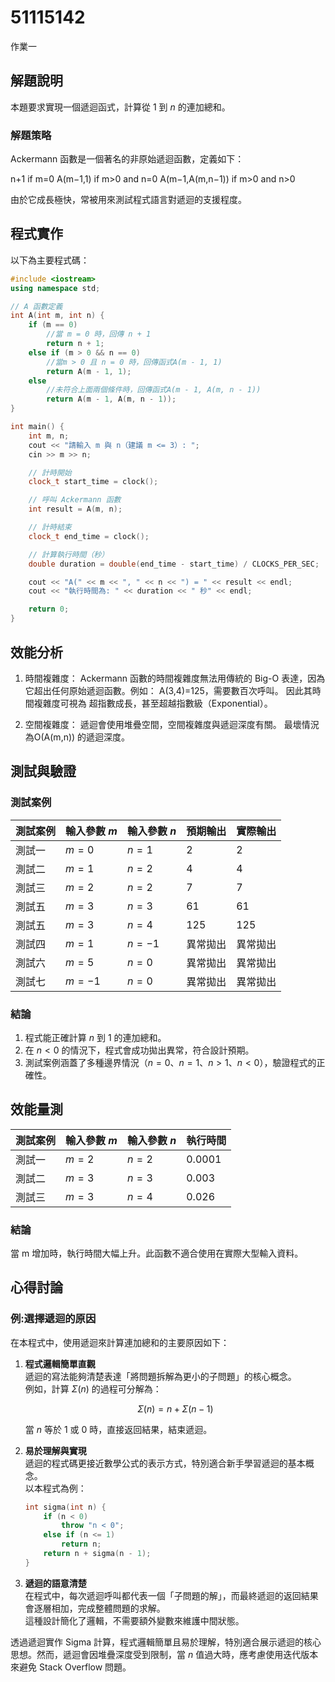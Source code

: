 # 51115142

作業一

## 解題說明

本題要求實現一個遞迴函式，計算從 $1$ 到 $n$ 的連加總和。

### 解題策略

Ackermann 函數是一個著名的非原始遞迴函數，定義如下：

n+1               if m=0
A(m−1,1)          if m>0 and n=0
A(m−1,A(m,n−1))   if m>0 and n>0
 
由於它成長極快，常被用來測試程式語言對遞迴的支援程度。

## 程式實作

以下為主要程式碼：

```cpp
#include <iostream>
using namespace std;

// A 函數定義
int A(int m, int n) {
    if (m == 0)
    	//當 m = 0 時，回傳 n + 1 
        return n + 1;
    else if (m > 0 && n == 0)
    	//當m > 0 且 n = 0 時，回傳函式A(m - 1, 1)
        return A(m - 1, 1);
    else
    	//未符合上面兩個條件時，回傳函式A(m - 1, A(m, n - 1))
        return A(m - 1, A(m, n - 1));
}

int main() {
    int m, n;
    cout << "請輸入 m 與 n（建議 m <= 3）: ";
    cin >> m >> n;

    // 計時開始
    clock_t start_time = clock();

    // 呼叫 Ackermann 函數
    int result = A(m, n);

    // 計時結束
    clock_t end_time = clock();

    // 計算執行時間（秒）
    double duration = double(end_time - start_time) / CLOCKS_PER_SEC;

    cout << "A(" << m << ", " << n << ") = " << result << endl;
    cout << "執行時間為: " << duration << " 秒" << endl;

    return 0;
}

```

## 效能分析

1. 時間複雜度：
Ackermann 函數的時間複雜度無法用傳統的 Big-O 表達，因為它超出任何原始遞迴函數。例如：
A(3,4)=125，需要數百次呼叫。
因此其時間複雜度可視為 超指數成長，甚至超越指數級（Exponential）。

2. 空間複雜度：
遞迴會使用堆疊空間，空間複雜度與遞迴深度有關。
最壞情況為O(A(m,n)) 的遞迴深度。

## 測試與驗證

### 測試案例

| 測試案例 | 輸入參數 $m$ | 輸入參數 $n$ | 預期輸出 | 實際輸出 |
|----------|--------------|--------------|----------|----------|
| 測試一   | $m = 0$      | $n = 1$      | 2        | 2        |
| 測試二   | $m = 1$      | $n = 2$      | 4        | 4        |
| 測試三   | $m = 2$      | $n = 2$      | 7        | 7        |
| 測試五   | $m = 3$      | $n = 3$      | 61       | 61       |
| 測試五   | $m = 3$      | $n = 4$      | 125      | 125      |
| 測試四   | $m = 1$      | $n = -1$     | 異常拋出 | 異常拋出 |
| 測試六   | $m = 5$      | $n = 0$      | 異常拋出 | 異常拋出 |
| 測試七   | $m = -1$     | $n = 0$      | 異常拋出 | 異常拋出 |

### 結論

1. 程式能正確計算 $n$ 到 $1$ 的連加總和。  
2. 在 $n < 0$ 的情況下，程式會成功拋出異常，符合設計預期。  
3. 測試案例涵蓋了多種邊界情況（$n = 0$、$n = 1$、$n > 1$、$n < 0$），驗證程式的正確性。

## 效能量測

| 測試案例 | 輸入參數 $m$ | 輸入參數 $n$ | 執行時間 |
|----------|--------------|--------------|----------|
| 測試一   | $m = 2$      | $n = 2$      | 0.0001   |
| 測試二   | $m = 3$      | $n = 3$      | 0.003    |
| 測試三   | $m = 3$      | $n = 4$      | 0.026    |

### 結論

當 m 增加時，執行時間大幅上升。此函數不適合使用在實際大型輸入資料。

## 心得討論

### 例:選擇遞迴的原因

在本程式中，使用遞迴來計算連加總和的主要原因如下：

1. **程式邏輯簡單直觀**  
   遞迴的寫法能夠清楚表達「將問題拆解為更小的子問題」的核心概念。  
   例如，計算 $\Sigma(n)$ 的過程可分解為：  

   $$
   \Sigma(n) = n + \Sigma(n-1)
   $$

   當 $n$ 等於 1 或 0 時，直接返回結果，結束遞迴。

2. **易於理解與實現**  
   遞迴的程式碼更接近數學公式的表示方式，特別適合新手學習遞迴的基本概念。  
   以本程式為例：  

   ```cpp
   int sigma(int n) {
       if (n < 0)
           throw "n < 0";
       else if (n <= 1)
           return n;
       return n + sigma(n - 1);
   }
   ```

3. **遞迴的語意清楚**  
   在程式中，每次遞迴呼叫都代表一個「子問題的解」，而最終遞迴的返回結果會逐層相加，完成整體問題的求解。  
   這種設計簡化了邏輯，不需要額外變數來維護中間狀態。

透過遞迴實作 Sigma 計算，程式邏輯簡單且易於理解，特別適合展示遞迴的核心思想。然而，遞迴會因堆疊深度受到限制，當 $n$ 值過大時，應考慮使用迭代版本來避免 Stack Overflow 問題。
